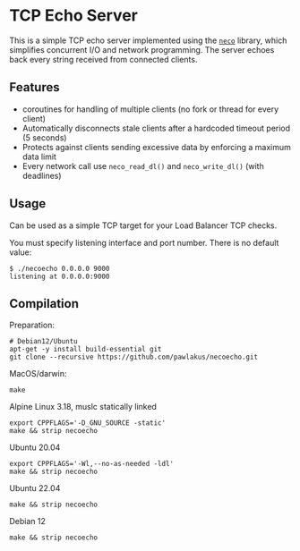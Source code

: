 # TCP Echo Server

This is a simple TCP echo server implemented using the
[`neco`](https://github.com/tidwall/neco.git) library, which simplifies
concurrent I/O and network programming. The server echoes back every string
received from connected clients.

## Features

- coroutines for handling of multiple clients (no fork or thread for every
  client)
- Automatically disconnects stale clients after a hardcoded timeout period
  (5 seconds)
- Protects against clients sending excessive data by enforcing a maximum data
  limit
- Every network call use `neco_read_dl()` and `neco_write_dl()` (with deadlines)

## Usage

Can be used as a simple TCP target for your Load Balancer TCP checks.

You must specify listening interface and port number. There is no default value:

```
$ ./necoecho 0.0.0.0 9000
listening at 0.0.0.0:9000
```

## Compilation

Preparation:

```
# Debian12/Ubuntu
apt-get -y install build-essential git
git clone --recursive https://github.com/pawlakus/necoecho.git
```

MacOS/darwin:

```
make
```

Alpine Linux 3.18, muslc statically linked
```
export CPPFLAGS='-D_GNU_SOURCE -static'
make && strip necoecho
```

Ubuntu 20.04
```
export CPPFLAGS='-Wl,--no-as-needed -ldl'
make && strip necoecho
```

Ubuntu 22.04
```
make && strip necoecho
```

Debian 12
```
make && strip necoecho
```
